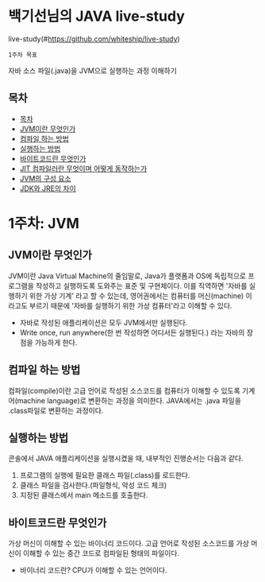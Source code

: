 # 백기선님의 JAVA live-study

live-study(#https://github.com/whiteship/live-study)

`1주차 목표`

자바 소스 파일(.java)을 JVM으로 실행하는 과정 이해하기


## 목차
<!-- TOC -->


- [목차](#목차)
- [JVM이란 무엇인가](#JVM이란-무엇인가)
- [컴파일 하는 방법](#컴파일-하는-방법)
- [실행하는 방법](#실행하는-방법)
- [바이트코드란 무엇인가](#바이트코드란-무엇인가)
- [JIT 컴파일러란 무엇이며 어떻게 동작하는가](#JIT-컴파일러란-무엇이며-어떻게-동작하는가)
- [JVM의 구성 요소](#JVM의-구성-요소)
- [JDK와 JRE의 차이](#JDK와-JRE의-차이)


# 1주차: JVM


## JVM이란 무엇인가

<!-- 텍스트 입력하기 -->

  JVM이란 Java Virtual Machine의 줄임말로, Java가 플랫폼과 OS에 독립적으로 프로그램을 작성하고 실행하도록 도와주는 표준 및 구현체이다. 이를 직역하면 '자바를 실행하기 위한 가상 기계' 라고 할 수 있는데, 영어권에서는 컴퓨터를 머신(machine) 이라고도 부르기 때문에 '자바를 실행하기 위한 가상 컴퓨터'라고 이해할 수 있다. 

* 자바로 작성된 애플리케이션은 모두 JVM에서만 실행된다.
* Write once, run anywhere(한 번 작성하면 어디서든 실행된다.) 라는 자바의 장점을 가능하게 한다.


## 컴파일 하는 방법

  컴파일(compile)이란 고급 언어로 작성된 소스코드를 컴퓨터가 이해할 수 있도록 기계어(machine language)로 변환하는 과정을 의미한다. JAVA에서는 .java 파일을 .class파일로 변환하는 과정이다.

## 실행하는 방법

  콘솔에서 JAVA 애플리케이션을 실행시켰을 때, 내부적인 진행순서는 다음과 같다.

1. 프로그램의 실행에 필요한 클래스 파일(.class)를 로드한다.
2. 클래스 파일을 검사한다.(파일형식, 악성 코드 체크)
3. 지정된 클래스에서 main 메소드를 호출한다.

## 바이트코드란 무엇인가

  가상 머신이 이해할 수 있는 바이너리 코드이다. 고급 언어로 작성된 소스코드를 가상 머신이 이해할 수 있는 중간 코드로 컴파일된 형태의 파일이다.

  * 바이너리 코드란? CPU가 이해할 수 있는 언어이다.

